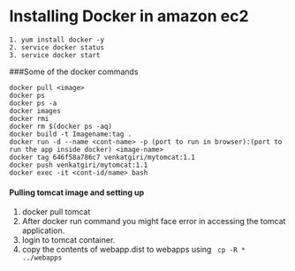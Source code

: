 # Installing Docker in amazon ec2
```
1. yum install docker -y
2. service docker status
3. service docker start
```
###Some of the docker commands
```
docker pull <image>
docker ps
docker ps -a 
docker images
docker rmi
docker rm $(docker ps -aq)
docker build -t Imagename:tag .
docker run -d --name <cont-name> -p (port to run in browser):(port to run the app inside docker) <image-name>
docker tag 646f58a786c7 venkatgiri/mytomcat:1.1
docker push venkatgiri/mytomcat:1.1
docker exec -it <cont-id/name> bash

```
#### Pulling tomcat image and setting up

1. docker pull tomcat
2. After docker run command you might face error in accessing the tomcat application. 
3. login to tomcat container. 
4. copy the contents of webapp.dist to webapps using ``` cp -R * ../webapps```
